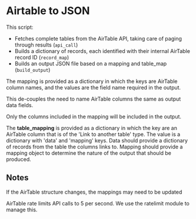 # Airtable to JSON

This script:

* Fetches complete tables from the AirTable API, taking care of paging through results (```api_call```)
* Builds a dictionary of records, each identified with their internal AirTable record ID (```record_map```)
* Builds an output JSON file based on a mapping and table_map (```build_output```)

The mapping is provided as a dictionary in which the keys are AirTable column names, and the values are the field name required in the output.

This de-couples the need to name AirTable columns the same as output data fields.

Only the columns included in the mapping will be included in the output.

The **table_mapping** is provided as a dictionary in which the key are an AirTable column that is of the 'Link to another table' type. The value is a dictionary with 'data' and 'mapping' keys. Data should provide a dictionary of records from the table the columns links to. Mapping should provide a mapping object to determine the nature of the output that should be produced.

## Notes

If the AirTable structure changes, the mappings may need to be updated

AirTable rate limits API calls to 5 per second. We use the ratelimit module to manage this.
